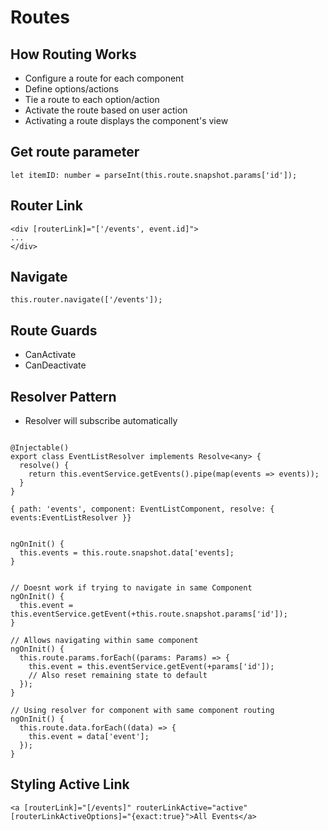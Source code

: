 # Routes

## How Routing Works

- Configure a route for each component
- Define options/actions
- Tie a route to each option/action
- Activate the route based on user action
- Activating a route displays the component's view

## Get route parameter

```
let itemID: number = parseInt(this.route.snapshot.params['id']);
```

## Router Link

```
<div [routerLink]="['/events', event.id]">
...
</div>
```

## Navigate

```
this.router.navigate(['/events']);
```

## Route Guards

- CanActivate
- CanDeactivate

## Resolver Pattern

- Resolver will subscribe automatically

```

@Injectable()
export class EventListResolver implements Resolve<any> {
  resolve() {
    return this.eventService.getEvents().pipe(map(events => events));
  }
}

{ path: 'events', component: EventListComponent, resolve: { events:EventListResolver }}


ngOnInit() {
  this.events = this.route.snapshot.data['events];
}


// Doesnt work if trying to navigate in same Component
ngOnInit() {
  this.event = this.eventService.getEvent(+this.route.snapshot.params['id']);
}

// Allows navigating within same component
ngOnInit() {
  this.route.params.forEach((params: Params) => {
    this.event = this.eventService.getEvent(+params['id']);
    // Also reset remaining state to default
  });
}

// Using resolver for component with same component routing
ngOnInit() {
  this.route.data.forEach((data) => {
    this.event = data['event'];
  });
}

```

## Styling Active Link

```
<a [routerLink]="[/events]" routerLinkActive="active" [routerLinkActiveOptions]="{exact:true}">All Events</a>
```
